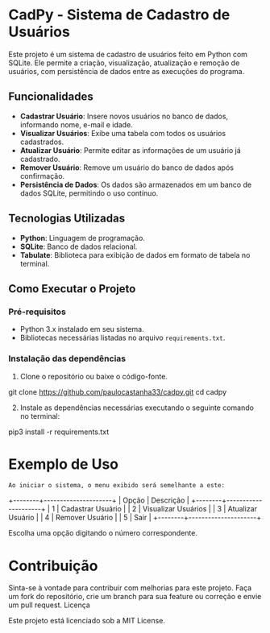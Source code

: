 #  CadPy - Sistema de Cadastro de Usuários

Este projeto é um sistema de cadastro de usuários feito em Python com SQLite. Ele permite a criação, visualização, atualização e remoção de usuários, com persistência de dados entre as execuções do programa.

## Funcionalidades

- **Cadastrar Usuário**: Insere novos usuários no banco de dados, informando nome, e-mail e idade.
- **Visualizar Usuários**: Exibe uma tabela com todos os usuários cadastrados.
- **Atualizar Usuário**: Permite editar as informações de um usuário já cadastrado.
- **Remover Usuário**: Remove um usuário do banco de dados após confirmação.
- **Persistência de Dados**: Os dados são armazenados em um banco de dados SQLite, permitindo o uso contínuo.

## Tecnologias Utilizadas

- **Python**: Linguagem de programação.
- **SQLite**: Banco de dados relacional.
- **Tabulate**: Biblioteca para exibição de dados em formato de tabela no terminal.

## Como Executar o Projeto

### Pré-requisitos

- Python 3.x instalado em seu sistema.
- Bibliotecas necessárias listadas no arquivo `requirements.txt`.

### Instalação das dependências

1. Clone o repositório ou baixe o código-fonte.

git clone https://github.com/paulocastanha33/cadpy.git
cd cadpy

2. Instale as dependências necessárias executando o seguinte comando no terminal:

pip3 install -r requirements.txt

# Exemplo de Uso

    Ao iniciar o sistema, o menu exibido será semelhante a este:

+--------+---------------------+
| Opção  | Descrição           |
+--------+---------------------+
| 1      | Cadastrar Usuário   |
| 2      | Visualizar Usuários |
| 3      | Atualizar Usuário   |
| 4      | Remover Usuário     |
| 5      | Sair                |
+--------+---------------------+

Escolha uma opção digitando o número correspondente.

# Contribuição

Sinta-se à vontade para contribuir com melhorias para este projeto. Faça um fork do repositório, crie um branch para sua feature ou correção e envie um pull request.
Licença

Este projeto está licenciado sob a MIT License.

